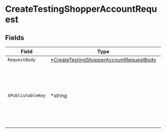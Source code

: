 # CreateTestingShopperAccountRequest


## Fields

| Field                                                                                                                                                                 | Type                                                                                                                                                                  | Required                                                                                                                                                              | Description                                                                                                                                                           |
| --------------------------------------------------------------------------------------------------------------------------------------------------------------------- | --------------------------------------------------------------------------------------------------------------------------------------------------------------------- | --------------------------------------------------------------------------------------------------------------------------------------------------------------------- | --------------------------------------------------------------------------------------------------------------------------------------------------------------------- |
| `RequestBody`                                                                                                                                                         | [*CreateTestingShopperAccountRequestBody](../../models/operations/createtestingshopperaccountrequestbody.md)                                                          | :heavy_minus_sign:                                                                                                                                                    | N/A                                                                                                                                                                   |
| `XPublishableKey`                                                                                                                                                     | **string*                                                                                                                                                             | :heavy_minus_sign:                                                                                                                                                    | The publicly viewable identifier used to identify a merchant division. This key is found in the Developer > API section of the Bolt Merchant Dashboard [RECOMMENDED]. |